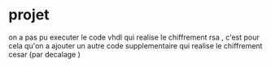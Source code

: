 # projet
on a pas pu executer le code vhdl qui realise le chiffrement rsa , c'est pour cela qu'on a ajouter un autre code supplementaire qui realise le chiffrement cesar (par decalage )
